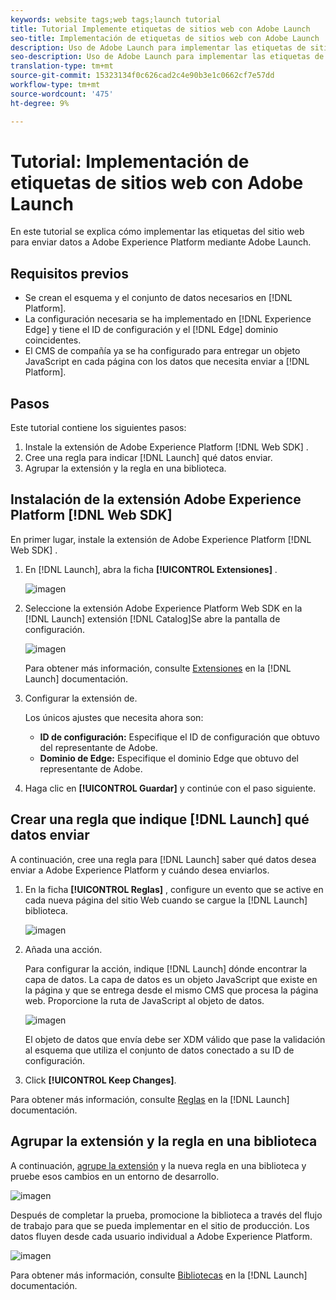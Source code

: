 ```yaml
---
keywords: website tags;web tags;launch tutorial
title: Tutorial Implemente etiquetas de sitios web con Adobe Launch
seo-title: Implementación de etiquetas de sitios web con Adobe Launch
description: Uso de Adobe Launch para implementar las etiquetas de sitios web en Adobe Experience Platform
seo-description: Uso de Adobe Launch para implementar las etiquetas de sitios web en Adobe Experience Platform
translation-type: tm+mt
source-git-commit: 15323134f0c626cad2c4e90b3e1c0662cf7e57dd
workflow-type: tm+mt
source-wordcount: '475'
ht-degree: 9%

---
```



# Tutorial: Implementación de etiquetas de sitios web con Adobe Launch

En este tutorial se explica cómo implementar las etiquetas del sitio web para enviar datos a Adobe Experience Platform mediante Adobe Launch.

## Requisitos previos

* Se crean el esquema y el conjunto de datos necesarios en [!DNL Platform].
* La configuración necesaria se ha implementado en [!DNL Experience Edge] y tiene el ID de configuración y el [!DNL Edge] dominio coincidentes.
* El CMS de compañía ya se ha configurado para entregar un objeto JavaScript en cada página con los datos que necesita enviar a [!DNL Platform].

## Pasos

Este tutorial contiene los siguientes pasos:

1. Instale la extensión de Adobe Experience Platform [!DNL Web SDK] .
1. Cree una regla para indicar [!DNL Launch] qué datos enviar.
1. Agrupar la extensión y la regla en una biblioteca.

## Instalación de la extensión Adobe Experience Platform [!DNL Web SDK]

En primer lugar, instale la extensión de Adobe Experience Platform [!DNL Web SDK] .

1. En [!DNL Launch], abra la ficha **[!UICONTROL Extensiones]** .

   ![imagen](assets/launch-overview.png)

1. Seleccione la extensión Adobe Experience Platform Web SDK en la [!DNL Launch] extensión [!DNL Catalog]Se abre la pantalla de configuración.

   ![imagen](assets/launch-extension-install.png)

   Para obtener más información, consulte [Extensiones](https://docs.adobe.com/content/help/en/launch/using/reference/manage-resources/extensions/overview.html) en la [!DNL Launch] documentación.

1. Configurar la extensión de.

   Los únicos ajustes que necesita ahora son:

   * **ID de configuración:** Especifique el ID de configuración que obtuvo del representante de Adobe.
   * **Dominio de Edge:** Especifique el dominio Edge que obtuvo del representante de Adobe.

1. Haga clic en **[!UICONTROL Guardar]** y continúe con el paso siguiente.

## Crear una regla que indique [!DNL Launch] qué datos enviar

A continuación, cree una regla para [!DNL Launch] saber qué datos desea enviar a Adobe Experience Platform y cuándo desea enviarlos.

1. En la ficha **[!UICONTROL Reglas]** , configure un evento que se active en cada nueva página del sitio Web cuando se cargue la [!DNL Launch] biblioteca.

   ![imagen](assets/launch-make-a-rule.png)

1. Añada una acción.

   Para configurar la acción, indique [!DNL Launch] dónde encontrar la capa de datos. La capa de datos es un objeto JavaScript que existe en la página y que se entrega desde el mismo CMS que procesa la página web. Proporcione la ruta de JavaScript al objeto de datos.

   ![imagen](assets/launch-add-aep-action.png)

   El objeto de datos que envía debe ser XDM válido que pase la validación al esquema que utiliza el conjunto de datos conectado a su ID de configuración.

1. Click **[!UICONTROL Keep Changes]**.

Para obtener más información, consulte [Reglas](https://docs.adobe.com/content/help/es-ES/launch/using/reference/manage-resources/rules.html) en la [!DNL Launch] documentación.

## Agrupar la extensión y la regla en una biblioteca

A continuación, [agrupe la extensión](https://docs.adobe.com/content/help/es-ES/launch/using/reference/publish/overview.html) y la nueva regla en una biblioteca y pruebe esos cambios en un entorno de desarrollo.

![imagen](assets/launch-add-changes-to-library.png)

Después de completar la prueba, promocione la biblioteca a través del flujo de trabajo para que se pueda implementar en el sitio de producción. Los datos fluyen desde cada usuario individual a Adobe Experience Platform.

![imagen](assets/launch-promote-library.png)

Para obtener más información, consulte [Bibliotecas](https://docs.adobe.com/content/help/es-ES/launch/using/reference/publish/libraries.html) en la [!DNL Launch] documentación.